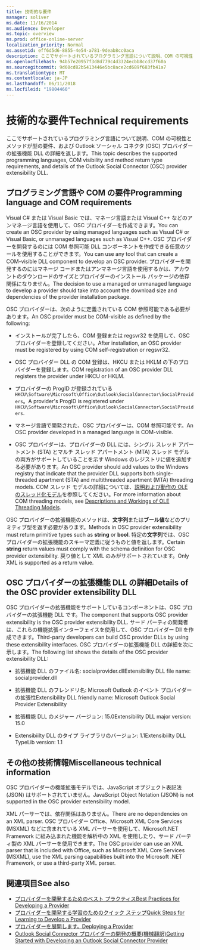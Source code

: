 ```yaml
---
title: 技術的な要件
manager: soliver
ms.date: 11/16/2014
ms.audience: Developer
ms.topic: overview
ms.prod: office-online-server
localization_priority: Normal
ms.assetid: eff6d5d6-8855-4e54-a781-9deab8cc0aca
description: ここでサポートされているプログラミング言語について説明、COM の可視性とメソッドが型の要件、および Outlook ソーシャル コネクタ (OSC) プロバイダーの拡張機能 DLL の詳細を返します。
ms.openlocfilehash: 94b57e20957f3d8d779c4d3324ecbb8ccd37f60a
ms.sourcegitcommit: 9d60cd82b5413446e5bc8ace2cd689f683fb41a7
ms.translationtype: MT
ms.contentlocale: ja-JP
ms.lasthandoff: 06/11/2018
ms.locfileid: "19804460"
---
```

# <a name="technical-requirements"></a><span data-ttu-id="1dd72-103">技術的な要件</span><span class="sxs-lookup"><span data-stu-id="1dd72-103">Technical requirements</span></span>

<span data-ttu-id="1dd72-104">ここでサポートされているプログラミング言語について説明、COM の可視性とメソッドが型の要件、および Outlook ソーシャル コネクタ (OSC) プロバイダーの拡張機能 DLL の詳細を返します。</span><span class="sxs-lookup"><span data-stu-id="1dd72-104">This topic describes the supported programming languages, COM visibility and method return type requirements, and details of the Outlook Social Connector (OSC) provider extensibility DLL.</span></span> 
  
## <a name="programming-language-and-com-requirements"></a><span data-ttu-id="1dd72-105">プログラミング言語や COM の要件</span><span class="sxs-lookup"><span data-stu-id="1dd72-105">Programming language and COM requirements</span></span>

<span data-ttu-id="1dd72-106">Visual C# または Visual Basic では、マネージ言語または Visual C++ などのアンマネージ言語を使用して、OSC プロバイダーを作成できます。</span><span class="sxs-lookup"><span data-stu-id="1dd72-106">You can create an OSC provider by using managed languages such as Visual C# or Visual Basic, or unmanaged languages such as Visual C++.</span></span> <span data-ttu-id="1dd72-107">OSC プロバイダーを開発するのには COM 参照可能 DLL コンポーネントを作成できる任意のツールを使用することができます。</span><span class="sxs-lookup"><span data-stu-id="1dd72-107">You can use any tool that can create a COM-visible DLL component to develop an OSC provider.</span></span> <span data-ttu-id="1dd72-108">プロバイダーを開発するのにはマネージ コードまたはアンマネージ言語を使用するかは、アカウントのダウンロードのサイズとプロバイダーのインストール パッケージの依存関係になりません。</span><span class="sxs-lookup"><span data-stu-id="1dd72-108">The decision to use a managed or unmanaged language to develop a provider should take into account the download size and dependencies of the provider installation package.</span></span>
  
<span data-ttu-id="1dd72-109">OSC プロバイダーは、次のように定義されている COM 参照可能である必要があります。</span><span class="sxs-lookup"><span data-stu-id="1dd72-109">An OSC provider must be COM-visible as defined by the following:</span></span>
  
- <span data-ttu-id="1dd72-110">インストールが完了したら、COM 登録または regsvr32 を使用して、OSC プロバイダーを登録してください。</span><span class="sxs-lookup"><span data-stu-id="1dd72-110">After installation, an OSC provider must be registered by using COM self-registration or regsvr32.</span></span>
    
- <span data-ttu-id="1dd72-111">OSC プロバイダー DLL の COM 登録は、HKCU または HKLM の下のプロバイダーを登録します。</span><span class="sxs-lookup"><span data-stu-id="1dd72-111">COM registration of an OSC provider DLL registers the provider under HKCU or HKLM.</span></span> 
    
- <span data-ttu-id="1dd72-112">プロバイダーの ProgID が登録されている`HKCU\Software\Microsoft\Office\Outlook\SocialConnector\SocialProviders`。</span><span class="sxs-lookup"><span data-stu-id="1dd72-112">A provider's ProgID is registered under  `HKCU\Software\Microsoft\Office\Outlook\SocialConnector\SocialProviders`.</span></span>
    
- <span data-ttu-id="1dd72-113">マネージ言語で開発された、OSC プロバイダーは、COM 参照可能です。</span><span class="sxs-lookup"><span data-stu-id="1dd72-113">An OSC provider developed in a managed language is COM-visible.</span></span>
    
- <span data-ttu-id="1dd72-114">OSC プロバイダーは、プロバイダーの DLL には、シングル スレッド アパートメント (STA) とマルチ スレッド アパートメント (MTA) スレッド モデルの両方がサポートしていることを示す Windows のレジストリに値を追加する必要があります。</span><span class="sxs-lookup"><span data-stu-id="1dd72-114">An OSC provider should add values to the Windows registry that indicate that the provider DLL supports both single-threaded apartment (STA) and multithreaded apartment (MTA) threading models.</span></span> <span data-ttu-id="1dd72-115">COM スレッド モデルの詳細については、[説明および動作の OLE のスレッド化モデル](http://support.microsoft.com/kb/150777)を参照してください。</span><span class="sxs-lookup"><span data-stu-id="1dd72-115">For more information about COM threading models, see [Descriptions and Workings of OLE Threading Models](http://support.microsoft.com/kb/150777).</span></span>
    
<span data-ttu-id="1dd72-116">OSC プロバイダーの拡張機能のメソッドは、**文字列**または**ブール値**などのプリミティブ型を返す必要があります。</span><span class="sxs-lookup"><span data-stu-id="1dd72-116">Methods in OSC provider extensibility must return primitive types such as **string** or **bool**.</span></span> <span data-ttu-id="1dd72-117">特定の**文字列**では、OSC プロバイダーの拡張機能のスキーマ定義に従うものと値を返します。</span><span class="sxs-lookup"><span data-stu-id="1dd72-117">Certain **string** return values must comply with the schema definition for OSC provider extensibility.</span></span> <span data-ttu-id="1dd72-118">戻り値として XML のみがサポートされています。</span><span class="sxs-lookup"><span data-stu-id="1dd72-118">Only XML is supported as a return value.</span></span> 
  
## <a name="details-of-the-osc-provider-extensibility-dll"></a><span data-ttu-id="1dd72-119">OSC プロバイダーの拡張機能 DLL の詳細</span><span class="sxs-lookup"><span data-stu-id="1dd72-119">Details of the OSC provider extensibility DLL</span></span>

<span data-ttu-id="1dd72-120">OSC プロバイダーの拡張機能をサポートしているコンポーネントは、OSC プロバイダーの拡張機能 DLL です。</span><span class="sxs-lookup"><span data-stu-id="1dd72-120">The component that supports OSC provider extensibility is the OSC provider extensibility DLL.</span></span> <span data-ttu-id="1dd72-121">サード パーティの開発者は、これらの機能拡張インターフェイスを使用して、OSC プロバイダー Dll を作成できます。</span><span class="sxs-lookup"><span data-stu-id="1dd72-121">Third-party developers can build OSC provider DLLs by using these extensibility interfaces.</span></span> <span data-ttu-id="1dd72-122">OSC プロバイダーの拡張機能 DLL の詳細を次に示します。</span><span class="sxs-lookup"><span data-stu-id="1dd72-122">The following list shows the details of the OSC provider extensibility DLL:</span></span>
  
- <span data-ttu-id="1dd72-123">拡張機能 DLL のファイル名: socialprovider.dll</span><span class="sxs-lookup"><span data-stu-id="1dd72-123">Extensibility DLL file name: socialprovider.dll</span></span>
    
- <span data-ttu-id="1dd72-124">拡張機能 DLL のフレンドリ名: Microsoft Outlook のイベント プロバイダーの拡張性</span><span class="sxs-lookup"><span data-stu-id="1dd72-124">Extensibility DLL friendly name: Microsoft Outlook Social Provider Extensibility</span></span>
    
- <span data-ttu-id="1dd72-125">拡張機能 DLL のメジャー バージョン: 15.0</span><span class="sxs-lookup"><span data-stu-id="1dd72-125">Extensibility DLL major version: 15.0</span></span>
    
- <span data-ttu-id="1dd72-126">Extensibiilty DLL のタイプ ライブラリのバージョン: 1.1</span><span class="sxs-lookup"><span data-stu-id="1dd72-126">Extensibiilty DLL TypeLib version: 1.1</span></span>
    
## <a name="miscellaneous-technical-information"></a><span data-ttu-id="1dd72-127">その他の技術情報</span><span class="sxs-lookup"><span data-stu-id="1dd72-127">Miscellaneous technical information</span></span>

<span data-ttu-id="1dd72-128">OSC プロバイダーの機能拡張モデルでは、JavaScript オブジェクト表記法 (JSON) はサポートされていません。</span><span class="sxs-lookup"><span data-stu-id="1dd72-128">JavaScript Object Notation (JSON) is not supported in the OSC provider extensibility model.</span></span>
  
<span data-ttu-id="1dd72-129">XML パーサーでは、依存関係はありません。</span><span class="sxs-lookup"><span data-stu-id="1dd72-129">There are no dependencies on an XML parser.</span></span> <span data-ttu-id="1dd72-130">OSC プロバイダー Office、Microsoft XML Core Services (MSXML) などに含まれている XML パーサーを使用して、Microsoft.NET Framework に組み込まれた機能を解析中の XML を使用したり、サード パーティ製の XML パーサーを使用できます。</span><span class="sxs-lookup"><span data-stu-id="1dd72-130">The OSC provider can use an XML parser that is included with Office, such as Microsoft XML Core Services (MSXML), use the XML parsing capabilities built into the Microsoft .NET Framework, or use a third-party XML parser.</span></span> 
  
## <a name="see-also"></a><span data-ttu-id="1dd72-131">関連項目</span><span class="sxs-lookup"><span data-stu-id="1dd72-131">See also</span></span>

- [<span data-ttu-id="1dd72-132">プロバイダーを開発するためのベスト プラクティス</span><span class="sxs-lookup"><span data-stu-id="1dd72-132">Best Practices for Developing a Provider</span></span>](best-practices-for-developing-a-provider.md)  
- [<span data-ttu-id="1dd72-133">プロバイダーを開発する学習のためのクイック ステップ</span><span class="sxs-lookup"><span data-stu-id="1dd72-133">Quick Steps for Learning to Develop a Provider</span></span>](quick-steps-for-learning-to-develop-a-provider.md)
- [<span data-ttu-id="1dd72-134">プロバイダーを展開します。</span><span class="sxs-lookup"><span data-stu-id="1dd72-134">Deploying a Provider</span></span>](deploying-a-provider.md)  
- [<span data-ttu-id="1dd72-135">Outlook Social Connector プロバイダーの開発の概要(機械翻訳)</span><span class="sxs-lookup"><span data-stu-id="1dd72-135">Getting Started with Developing an Outlook Social Connector Provider</span></span>](getting-started-with-developing-an-outlook-social-connector-provider.md)

